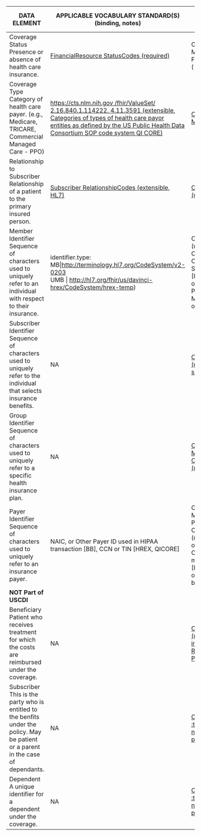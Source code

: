 | DATA ELEMENT                                                                                                                              | APPLICABLE VOCABULARY STANDARD(S) (binding, notes)                                                                                                                                                                                                                                                 | FHIRPath (minimum cardinality, MS Flag, notes)                                                                                                                                                  |
|-------------------------------------------------------------------------------------------------------------------------------------------|----------------------------------------------------------------------------------------------------------------------------------------------------------------------------------------------------------------------------------------------------------------------------------------------------|-------------------------------------------------------------------------------------------------------------------------------------------------------------------------------------------------|
| Coverage Status<br />Presence or absence of health care insurance.                                                                        | [FinancialResource StatusCodes (required)](http://hl7.org/fhir/R4/valueset-fm-status.html)                                                                                                                                                                                                         | Coverage.status (min =1, MS , inherited from Base FHIR) + Coverage.period ( min = 0, MS)                                                                                                        |
| Coverage Type<br />Category of health care payer. (e.g., Medicare, TRICARE, Commercial Managed Care - PPO)                                | [ https://cts.nlm.nih.gov /fhir/ValueSet/ 2.16.840.1.114222. 4.11.3591 (extensible, Categories of types of health care payor entities as defined by the US Public Health Data Consortium SOP code system QI CORE)](https://vsac.nlm.nih.gov/valueset/2.16.840.1.114222.4.11.3591/expansion/Latest) | [Coverage.type (min = 0, MS)](http://build.fhir.org/ig/HL7/carin-bb/StructureDefinition-C4BB-Coverage-definitions.html)                                                                         |
| Relationship to Subscriber<br />Relationship of a patient to the primary insured person.                                                  | [Subscriber RelationshipCodes (extensible, HL7)](http://hl7.org/fhir/R4/valueset-subscriber-relationship.html)                                                                                                                                                                                     | [Coverage,relationship (min =1, MS )](http://build.fhir.org/ig/HL7/carin-bb/StructureDefinition-C4BB-Coverage-definitions.html)                                                                 |
| Member Identifier<br />Sequence of characters used to uniquely refer to an individual with respect to their insurance.                    | identifier.type:<br />MB\|http://terminology.hl7.org/CodeSystem/v2-0203<br />UMB \| http://hl7.org/fhir/us/davinci-hrex/CodeSystem/hrex-temp)                                                                                                                                                      | Coverage.identifier (min=0, MS, invariant: Coverage.identifier or Coverage.subscriberId SHALL be present) [HRex, DIC]<br />or<br />Patient.identifier(Min = 0, MS)[BB]<br />or both             |
| Subscriber Identifier<br />Sequence of characters used to uniquely refer to the individual that selects insurance benefits.               | NA                                                                                                                                                                                                                                                                                                 | [Coverage.subscriberId (min=0, MS, for Hrex same invariant as above)](http://build.fhir.org/ig/HL7/carin-bb/StructureDefinition-C4BB-Coverage-definitions.html)                                 |
| Group Identifier<br />Sequence of characters used to uniquely refer to a specific health insurance plan.                                  | NA                                                                                                                                                                                                                                                                                                 | [Coverage.class (min=0, MS, "plan" slice)+ Coverage.class.value (min=1, MS)](http://build.fhir.org/ig/HL7/carin-bb/StructureDefinition-C4BB-Coverage-definitions.html)                          |
| Payer Identifier<br />Sequence of characters used to uniquely refer to an insurance payer.                                                | NAIC, or Other Payer ID used in HIPAA transaction [BB], CCN or TIN [HREX, QICORE]                                                                                                                                                                                                                  | Coverage.payor (min =1, MS) <br />Plus Either:<br />Coverage.payor.identifier (min =0, MS)<br />or <br />Organization.identifier min = 0, MS)[BB,HREX,DIC]<br />or<br />both                    |
| **NOT Part of USCDI**                                                                                                                     |                                                                                                                                                                                                                                                                                                    |                                                                                                                                                                                                 |
| Beneficiary<br />Patient who receives treatment for which the costs are reimbursed under the coverage.                                    | NA                                                                                                                                                                                                                                                                                                 | [Coverage.beneficiary (min =1, MS, mandatory in base FHIR resource. Reference to US Core Patient)](http://hl7.org/fhir/us/davinci-hrex/STU1/StructureDefinition-hrex-coverage-definitions.html) |
| Subscriber<br />This is the party who is entitled to the benfits under the policy. May be patient  or a parent in the case of dependants. | NA                                                                                                                                                                                                                                                                                                 | [ Coverage.subscriber ( :thinking_face: Is this needed for patient/provider access )](http://hl7.org/fhir/us/davinci-hrex/STU1/StructureDefinition-hrex-coverage-definitions.html)              |
| Dependent<br />A unique identifier for a dependent under the coverage.<br />                                                              | NA                                                                                                                                                                                                                                                                                                 | [ Coverage.dependent ( :thinking_face: Is this needed for patient/provider access )](http://hl7.org/fhir/us/davinci-hrex/STU1/StructureDefinition-hrex-coverage-definitions.html)               |